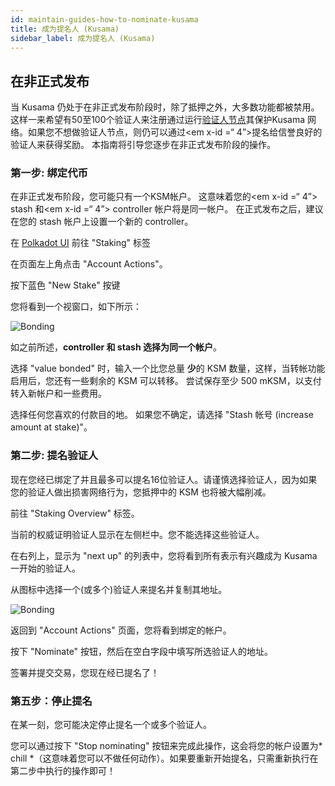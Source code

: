```yaml
---
id: maintain-guides-how-to-nominate-kusama
title: 成为提名人 (Kusama)
sidebar_label: 成为提名人 (Kusama)
---
```


## 在非正式发布

当 Kusama 仍处于在非正式发布阶段时，除了抵押之外，大多数功能都被禁用。 这样一来希望有50至100个验证人来注册通过运行[验证人节点](maintain-validator)其保护Kusama 网络。如果您不想做验证人节点，则仍可以通过<em x-id =“ 4”>提名</em>给信誉良好的验证人来获得奖励。 本指南将引导您逐步在非正式发布阶段的操作。

### 第一步: 绑定代币

在非正式发布阶段，您可能只有一个KSM帐户。 这意味着您的<em x-id =“ 4”> stash </em>和<em x-id =“ 4”> controller </em>帐户将是同一帐户。 在正式发布之后，建议在您的 stash 帐户上设置一个新的 controller。

在 [Polkadot UI](https://polkadot.js.org/apps) 前往 "Staking" 标签

在页面左上角点击 "Account Actions"。

按下蓝色 "New Stake" 按键

您将看到一个视窗口，如下所示：

![Bonding](assets/guides/how-to-nominate/polkadot-dashboard-bonding.jpg)

如之前所述，**controller 和 stash 选择为同一个帐户**。

选择 "value bonded" 时，输入一个比您总量 **少**的 KSM 数量，这样，当转帐功能启用后，您还有一些剩余的 KSM 可以转移。 尝试保存至少 500 mKSM，以支付转入新帐户和一些费用。

选择任何您喜欢的付款目的地。 如果您不确定，请选择 "Stash 帐号 (increase amount at stake)"。

### 第二步: 提名验证人

现在您经已绑定了并且最多可以提名16位验证人。请谨慎选择验证人，因为如果您的验证人做出损害网络行为，您抵押中的 KSM 也将被大幅削减。

前往 "Staking Overview" 标签。

当前的权威证明验证人显示在左侧栏中。您不能选择这些验证人。

在右列上，显示为 "next up" 的列表中，您将看到所有表示有兴趣成为 Kusama 一开始的验证人。

从图标中选择一个(或多个)验证人来提名并复制其地址。

![Bonding](assets/guides/how-to-nominate/validators.png)

返回到 "Account Actions" 页面，您将看到绑定的帐户。

按下 "Nominate" 按钮，然后在空白字段中填写所选验证人的地址。

签署并提交交易，您现在经已提名了！

### 第五步：停止提名

在某一刻，您可能决定停止提名一个或多个验证人。

您可以通过按下 "Stop nominating" 按钮来完成此操作，这会将您的帐户设置为* chill *（这意味着您可以不做任何动作）。如果要重新开始提名，只需重新执行在第二步中执行的操作即可！

